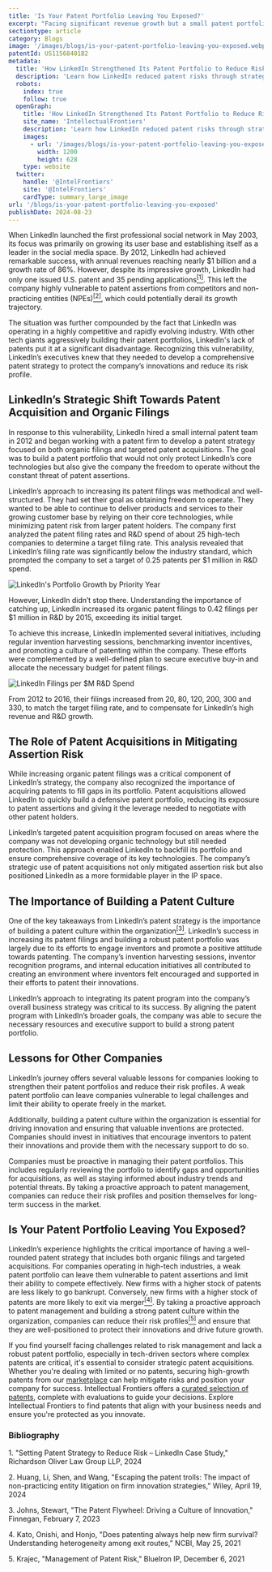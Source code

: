 ```yaml
---
title: 'Is Your Patent Portfolio Leaving You Exposed?'
excerpt: "Facing significant revenue growth but a small patent portfolio, LinkedIn was at risk of patent assertions. To counter this, the company collaborated with external advisors to build a robust patent strategy. They benchmarked high-tech companies' filing rates, increasing their own to 0.42 filings per $1 million R&D spend in 2015 through proactive invention harvesting and improved incentives. LinkedIn targeted 11 high-risk asserters, acquiring early-priority patents to counter potential threats. The company developed a strategic response playbook, and its investment in a comprehensive patent strategy has positively impacted its freedom to operate."
sectiontype: article
category: Blogs
image: '/images/blogs/is-your-patent-portfolio-leaving-you-exposed.webp'
patentId: US11568401B2
metadata:
  title: 'How LinkedIn Strengthened Its Patent Portfolio to Reduce Risks'
  description: 'Learn how LinkedIn reduced patent risks through strategic acquisitions and increased filings. Build a robust patent strategy to safeguard innovation.'
  robots:
    index: true
    follow: true
  openGraph:
    title: 'How LinkedIn Strengthened Its Patent Portfolio to Reduce Risks | IntellectualFrontiers'
    site_name: 'IntellectualFrontiers'
    description: 'Learn how LinkedIn reduced patent risks through strategic acquisitions and increased filings. Build a robust patent strategy to safeguard innovation.'
    images:
      - url: '/images/blogs/is-your-patent-portfolio-leaving-you-exposed.webp'
        width: 1200
        height: 628
    type: website
  twitter:
    handle: '@IntelFrontiers'
    site: '@IntelFrontiers'
    cardType: summary_large_image
url: '/blogs/is-your-patent-portfolio-leaving-you-exposed'
publishDate: 2024-08-23
---
```


When LinkedIn launched the first professional social network in May 2003, its focus was primarily on growing its user base and establishing itself as a leader in the social media space. By 2012, LinkedIn had achieved remarkable success, with annual revenues reaching nearly $1 billion and a growth rate of 86%. However, despite its impressive growth, LinkedIn had only one issued U.S. patent and 35 pending applications<a href="#ref_1" class="no-underline" title="Setting Patent Strategy to Reduce Risk – LinkedIn Case Study, Richardson Oliver Law Group LLP, 2024"><sup>[1]</sup></a>. This left the company highly vulnerable to patent assertions from competitors and non-practicing entities (NPEs)<a href="#ref_2" class="no-underline" title="Huang, Li, Shen, and Wang, 'Escaping the patent trolls: The impact of non-practicing entity litigation on firm innovation strategies,' Wiley, April 19, 2024"><sup>[2]</sup></a>, which could potentially derail its growth trajectory.

The situation was further compounded by the fact that LinkedIn was operating in a highly competitive and rapidly evolving industry. With other tech giants aggressively building their patent portfolios, LinkedIn's lack of patents put it at a significant disadvantage. Recognizing this vulnerability, LinkedIn’s executives knew that they needed to develop a comprehensive patent strategy to protect the company’s innovations and reduce its risk profile.

## LinkedIn’s Strategic Shift Towards Patent Acquisition and Organic Filings

In response to this vulnerability, LinkedIn hired a small internal patent team in 2012 and began working with a patent firm to develop a patent strategy focused on both organic filings and targeted patent acquisitions. The goal was to build a patent portfolio that would not only protect LinkedIn’s core technologies but also give the company the freedom to operate without the constant threat of patent assertions.

LinkedIn’s approach to increasing its patent filings was methodical and well-structured. They had set their goal as obtaining freedom to operate. They wanted to be able to continue to deliver products and services to their growing customer base by relying on their core technologies, while minimizing patent risk from larger patent holders. The company first analyzed the patent filing rates and R&D spend of about 25 high-tech companies to determine a target filing rate. This analysis revealed that LinkedIn’s filing rate was significantly below the industry standard, which prompted the company to set a target of 0.25 patents per $1 million in R&D spend.

<div class="flex justify-center">
  <img src="/images/blogs/is-your-patent-portfolio-leaving-you-exposed-1.webp" alt="LinkedIn's Portfolio Growth by Priority Year" />
</div>

However, LinkedIn didn’t stop there. Understanding the importance of catching up, LinkedIn increased its organic patent filings to 0.42 filings per $1 million in R&D by 2015, exceeding its initial target.

To achieve this increase, LinkedIn implemented several initiatives, including regular invention harvesting sessions, benchmarking inventor incentives, and promoting a culture of patenting within the company. These efforts were complemented by a well-defined plan to secure executive buy-in and allocate the necessary budget for patent filings.

<div class="flex justify-center">
  <img src="/images/blogs/is-your-patent-portfolio-leaving-you-exposed-2.webp" alt="LinkedIn Filings per $M R&D Spend" />
</div>

From 2012 to 2016, their filings increased from 20, 80, 120, 200, 300 and 330, to match the target filing rate, and to compensate for LinkedIn’s high revenue and R&D growth.

## The Role of Patent Acquisitions in Mitigating Assertion Risk

While increasing organic patent filings was a critical component of LinkedIn’s strategy, the company also recognized the importance of acquiring patents to fill gaps in its portfolio. Patent acquisitions allowed LinkedIn to quickly build a defensive patent portfolio, reducing its exposure to patent assertions and giving it the leverage needed to negotiate with other patent holders.

LinkedIn’s targeted patent acquisition program focused on areas where the company was not developing organic technology but still needed protection. This approach enabled LinkedIn to backfill its portfolio and ensure comprehensive coverage of its key technologies. The company’s strategic use of patent acquisitions not only mitigated assertion risk but also positioned LinkedIn as a more formidable player in the IP space.

## The Importance of Building a Patent Culture

One of the key takeaways from LinkedIn’s patent strategy is the importance of building a patent culture within the organization<a href="#ref_3" class="no-underline" title="Johns, Stewart, 'The Patent Flywheel: Driving a Culture of Innovation,' Finnegan, February 7, 2023"><sup>[3]</sup></a>. LinkedIn’s success in increasing its patent filings and building a robust patent portfolio was largely due to its efforts to engage inventors and promote a positive attitude towards patenting. The company’s invention harvesting sessions, inventor recognition programs, and internal education initiatives all contributed to creating an environment where inventors felt encouraged and supported in their efforts to patent their innovations.

LinkedIn’s approach to integrating its patent program into the company’s overall business strategy was critical to its success. By aligning the patent program with LinkedIn’s broader goals, the company was able to secure the necessary resources and executive support to build a strong patent portfolio.

## Lessons for Other Companies

LinkedIn’s journey offers several valuable lessons for companies looking to strengthen their patent portfolios and reduce their risk profiles. A weak patent portfolio can leave companies vulnerable to legal challenges and limit their ability to operate freely in the market.

Additionally, building a patent culture within the organization is essential for driving innovation and ensuring that valuable inventions are protected. Companies should invest in initiatives that encourage inventors to patent their innovations and provide them with the necessary support to do so.

Companies must be proactive in managing their patent portfolios. This includes regularly reviewing the portfolio to identify gaps and opportunities for acquisitions, as well as staying informed about industry trends and potential threats. By taking a proactive approach to patent management, companies can reduce their risk profiles and position themselves for long-term success in the market.

## Is Your Patent Portfolio Leaving You Exposed?

LinkedIn’s experience highlights the critical importance of having a well-rounded patent strategy that includes both organic filings and targeted acquisitions. For companies operating in high-tech industries, a weak patent portfolio can leave them vulnerable to patent assertions and limit their ability to compete effectively. New firms with a higher stock of patents are less likely to go bankrupt. Conversely, new firms with a higher stock of patents are more likely to exit via merger<a href="#ref_4" class="no-underline" title="Kato, Onishi, and Honjo, 'Does patenting always help new firm survival? Understanding heterogeneity among exit routes,' NCBI, May 25, 2021"><sup>[4]</sup></a>. By taking a proactive approach to patent management and building a strong patent culture within the organization, companies can reduce their risk profiles<a href="#ref_5" class="no-underline" title="Krajec, 'Management of Patent Risk,' BlueIron IP, December 6, 2021"><sup>[5]</sup></a> and ensure that they are well-positioned to protect their innovations and drive future growth.

If you find yourself facing challenges related to risk management and lack a robust patent portfolio, especially in tech-driven sectors where complex patents are critical, it's essential to consider strategic patent acquisitions. Whether you're dealing with limited or no patents, securing high-growth patents from our [marketplace](https://www.intellectualfrontiers.com/) can help mitigate risks and position your company for success. Intellectual Frontiers offers a [curated selection of patents](/patents), complete with evaluations to guide your decisions. Explore Intellectual Frontiers to find patents that align with your business needs and ensure you're protected as you innovate.

<h3 class="text-gray-700 pt-6 !text-large">Bibliography</h3>

<div class="ml-5 text-base text-muted font-semibold">
<div id="ref_1" style="position: relative; top: -100px;"></div>

<span class="text-gray-600">1\.</span> "Setting Patent Strategy to Reduce Risk – LinkedIn Case Study," Richardson Oliver Law Group LLP, 2024

<div id="ref_2" style="position: relative; top: -100px;"></div>

<span class="text-gray-600">2\.</span> Huang, Li, Shen, and Wang, "Escaping the patent trolls: The impact of non-practicing entity litigation on firm innovation strategies," Wiley, April 19, 2024

<div id="ref_3" style="position: relative; top: -100px;"></div>

<span class="text-gray-600">3\.</span> Johns, Stewart, "The Patent Flywheel: Driving a Culture of Innovation," Finnegan, February 7, 2023

<div id="ref_4" style="position: relative; top: -100px;"></div>

<span class="text-gray-600">4\.</span> Kato, Onishi, and Honjo, "Does patenting always help new firm survival? Understanding heterogeneity among exit routes," NCBI, May 25, 2021

<div id="ref_5" style="position: relative; top: -100px;"></div>

<span class="text-gray-600">5\.</span> Krajec, "Management of Patent Risk," BlueIron IP, December 6, 2021
</div>